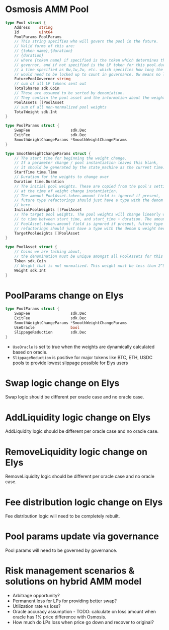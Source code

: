 # Osmosis AMM Pool

```go
type Pool struct {
	Address    string
	Id         uint64
	PoolParams PoolParams
	// This string specifies who will govern the pool in the future.
	// Valid forms of this are:
	// {token name},{duration}
	// {duration}
	// where {token name} if specified is the token which determines the
	// governor, and if not specified is the LP token for this pool.duration is
	// a time specified as 0w,1w,2w, etc. which specifies how long the token
	// would need to be locked up to count in governance. 0w means no lockup.
	FuturePoolGovernor string
	// sum of all LP tokens sent out
	TotalShares sdk.Coin
	// These are assumed to be sorted by denomiation.
	// They contain the pool asset and the information about the weight
	PoolAssets []PoolAsset
	// sum of all non-normalized pool weights
	TotalWeight sdk.Int
}

type PoolParams struct {
	SwapFee                  sdk.Dec
	ExitFee                  sdk.Dec
	SmoothWeightChangeParams *SmoothWeightChangeParams
}

type SmoothWeightChangeParams struct {
	// The start time for beginning the weight change.
	// If a parameter change / pool instantiation leaves this blank,
	// it should be generated by the state_machine as the current time.
	StartTime time.Time
	// Duration for the weights to change over
	Duration time.Duration
	// The initial pool weights. These are copied from the pool's settings
	// at the time of weight change instantiation.
	// The amount PoolAsset.token.amount field is ignored if present,
	// future type refactorings should just have a type with the denom & weight
	// here.
	InitialPoolWeights []PoolAsset
	// The target pool weights. The pool weights will change linearly with respect
	// to time between start_time, and start_time + duration. The amount
	// PoolAsset.token.amount field is ignored if present, future type
	// refactorings should just have a type with the denom & weight here.
	TargetPoolWeights []PoolAsset
}

type PoolAsset struct {
	// Coins we are talking about,
	// the denomination must be unique amongst all PoolAssets for this pool.
	Token sdk.Coin
	// Weight that is not normalized. This weight must be less than 2^50
	Weight sdk.Int
}
```

# PoolParams change on Elys

```go
type PoolParams struct {
	SwapFee                  sdk.Dec
	ExitFee                  sdk.Dec
	SmoothWeightChangeParams *SmoothWeightChangeParams
    UseOracle                bool
    SlippageReduction        sdk.Dec
}
```

- `UseOracle` is set to true when the weights are dynamically calculated based on oracle.
- `SlippageReduction` is positive for major tokens like BTC, ETH, USDC pools to provide lowest slippage possible for Elys users

# Swap logic change on Elys

Swap logic should be different per oracle case and no oracle case.

# AddLiquidity logic change on Elys

AddLiquidity logic should be different per oracle case and no oracle case.

# RemoveLiquidity logic change on Elys

RemoveLiquidity logic should be different per oracle case and no oracle case.

# Fee distribution logic change on Elys

Fee distribution logic will need to be completely rebuilt.

# Pool params update via governance

Pool params will need to be governed by governance.

# Risk management scenarios & solutions on hybrid AMM model

- Arbitrage opportunity?
- Permanent loss for LPs for providing better swap?
- Utilization rate vs loss?
- Oracle accuracy assumption - TODO: calculate on loss amount when oracle has 1% price difference with Osmosis.
- How much do LPs loss when price go down and recover to original?
